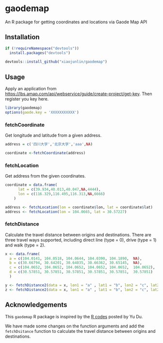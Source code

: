# gaodemap
An R package for getting coordinates and locations via Gaode Map API

## Installation

```R
if (!requireNamespace("devtools"))
  install.packages("devtools")
  
devtools::install_github("xiaojunlin/gaodemap") 
```

## Usage

Apply an application from https://lbs.amap.com/api/webservice/guide/create-project/get-key. Then register you key here.

```R
library(gaodemap)
options(gaode.key = 'XXXXXXXXXXX')
```

### fetchCoordinate
Get longitude and latitude from a given address.

```R
address = c('四川大学','北京大学','aaa',NA)

coordinate <-fetchCoordinate(address)
```

### fetchLocation
Get address from the given coordinates.

```R
coordinate = data.frame(
      lat = c(39.934,40.013,40.047,NA,4444),
      lon = c(116.329,116.495,116.313,NA,6666)
    )

address <- fetchLocation(lon = coordinate$lon, lat = coordinate$lat)
address <- fetchLocation(lon = 104.0665, lat = 30.57227)
```

### fetchDistance
Calculate the travel distance between origins and destinations. There are three travel ways supported, including direct line (type = 0), drive (type = 1) and walk (type = 2).

```R
x <- data.frame(
  a = c(104.0141, 104.0518, 104.0644, 104.0390, 104.1890,  NA),
  b = c(30.66794, 30.64201, 30.64035, 30.66362, 30.65145,  NA),
  c = c(104.0652, 104.0652, 104.0652, 104.0652, 104.0652,  104.0652),
  d = c(30.57851, 30.57851, 30.57851, 30.57851, 30.57851,  30.57851)
  )

y <- fetchDistance2(data = x, lon1 = "a" , lat1 = "b", lon2 = "c", lat2 ="d", type = 0)
z <- fetchDistance2(data = x, lon1 = "a" , lat1 = "b", lon2 = "c", lat2 ="d", type = 1)
```

## Acknowledgements

This `gaodemap` R package is inspired by the [R codes](https://zhuanlan.zhihu.com/p/108318434) posted by Yu Du. 

We have made some changes on the function arguments and add the `fetchDsitance` function to calculate the travel distance between origins and destinations. 
